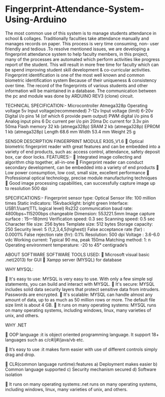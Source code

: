 # Fingerprint-Attendance-System-Using-Arduino
 The most common use of this system is to manage students attendance in school &amp; collages. Traditionally faculties take attendance manually and manages records on paper. This process is very time consuming, non- user friendly and tedious .To resolve mentioned issues, we are developing  a fingerprint attendance system to help faculty members, in this project, many of the processes are automated which perform activities  like progress report of the student. This will result in more free time for faculty which can be spend improving student skill development &amp; co-curricular activities. Fingerprint identification is one of the most well known and common biometric identification system Because of their uniqueness &amp; consistency over time. The record of the fingerprints of various students  and  other information will be maintained in a database. The communication between the pc and module was done by ARDUINO REV3 (clone) circuit.

TECHNICAL SPECIFICATION:-
Microcontroller	Atmega328p
Operating voltage		5v
Input voltage(recommended)	7-12v
Input voltage (limit)		6-20v
Digital i/o pins		14 (of which 6 provide pwm output)
PWM digital i/o pins		6
Analog input pins		6
Dc current per i/o pin		20ma
Dc current for 3.3v pin		50ma
Flash memory		32 kb (atmega328p)
SRAM	2 kb (atmega328p)
EPROM		1 kb (atmega328p)
Length		68.6 mm
Width		53.4 mm
Weight		25 g




SENSOR DESCRIPTION
FINGERPRINT MODULE R305_V1.6
	Optical biometric fingerprint reader with great features and can be embedded into a variety of end products, such as: access control, attendance, safety deposit box, car door locks.
FEATURES:-
	Integrated image collecting and algorithm chip together, all-in-one
	Fingerprint reader can conduct secondary development, can be embedded into a variety of end products
	Low power consumption, low cost, small size, excellent performance
	Professional optical technology, precise module manufacturing techniques
	Good image processing capabilities, can successfully capture image up to resolution 500 dpi

SPECIFICATIONS:-
Fingerprint sensor type:	Optical
Sensor life: 	100 million times
Static indicators: 	15kvbacklight: bright green
Interface:	USB1.1/uart(TTL logical level)
Rs232 communication baud rate:	4800bps~115200bps changeable
Dimension: 		55*32*21.5mm
Image capture surface :	15—18(mm)
Verification speed: 	0.3 sec
Scanning speed: 	0.5 sec
Character file size:	256 bytes
Template size:	512 bytes
Storage capacity:	250
Security level:	5 (1,2,3,4,5(highest)) 
False acceptance rate (far) :	0.0001% 
False rejection rate (frr): 	0.1%
Resolution: 	500 dpi
Voltage :	3.6-6.0 vdc
Working current:	Typical 90 ma, peak 150ma
Matching method:	1: n
Operating environment temperature: 	-20 to 45° centigrade’s

ABOUT SOFTWARE
SOFTWARE TOOLS USED: 
	Microsoft visual basic .net(2013) for GUI
	Xampp server (MYSQL) for database 


WHY MYSQL: 

	It's easy to use: MYSQL is very easy to use. With only a few simple sql statements, you can build and interact with MYSQL.
	It's secure: MYSQL includes solid data security layers that protect sensitive data from intruders. Passwords are encrypted.
	It's scalable: MYSQL can handle almost any amount of data, up to as much as 50 million rows or more. The default file size limit is about 4 GB. 
	It runs on many operating systems: MYSQL runs on many operating systems, including windows, linux, many varieties of unix, and others.

WHY .NET

	OOP language :it is object oriented programming language. It support 18+ languages such as c/c#/j#/java/vb etc.

	It’s easy to use :it makes form easier with use of different controls simply drag and drop.

	CLR(common language runtime):features 
a)	Deployment makes easier
b)	Common language supported
c)	Security mechanism secured
d)	Software isolation

	It runs on many operating systems:.net runs on many operating systems, including windows, linux, many varieties of unix, and others.






